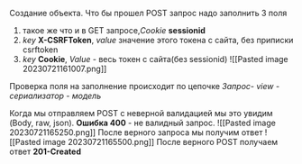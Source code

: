 Создание объекта.
Что бы прошел POST запрос надо заполнить 3 поля
1) такое же что и в GET запросе,_Cookie_ __sessionid__
2) _key_  __X-CSRFToken__, _value_  значение этого токена с сайта, без приписки csrftoken
3) _key_ __Cookie__, _Value_ - весь токен с сайта(без sessionid)
![[Pasted image 20230721161007.png]]

Проверка поля на заполнение происходит по цепочке _Запрос- view - сериализатор - модель_

Когда мы отправляем POST с неверной валидацией мы это увидим (Body, raw, json). __Ошибка 400__ - не валидный запрос.
![[Pasted image 20230721165250.png]]
После верного запроса мы получим ответ
![[Pasted image 20230721165500.png]]
После верного POST получаем ответ __201-Created__